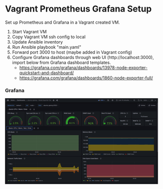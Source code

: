 # Vagrant Prometheus Grafana Setup
Set up Prometheus and Grafana in a Vagrant created VM.

1. Start Vagrant VM
2. Copy Vagrant VM ssh config to local
3. Update Ansible inventory
4. Run Ansible playbook "main.yaml"
5. Forward port 3000 to host (maybe added in Vagrant config)
6. Configure Grafana dashboards through web UI (http://localhost:3000), import below from Grafana dashboard templates.
    + https://grafana.com/grafana/dashboards/13978-node-exporter-quickstart-and-dashboard/
    + https://grafana.com/grafana/dashboards/1860-node-exporter-full/

### Grafana

![Grafana dashboard showing realtime data thorugh gauges and graphs](images/grafana.png "Grafana dashboard")
